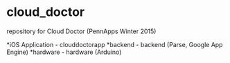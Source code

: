 # cloud_doctor
repository for Cloud Doctor (PennApps Winter 2015)

*iOS Application - clouddoctorapp 
*backend - backend (Parse, Google App Engine)
*hardware - hardware (Arduino)
